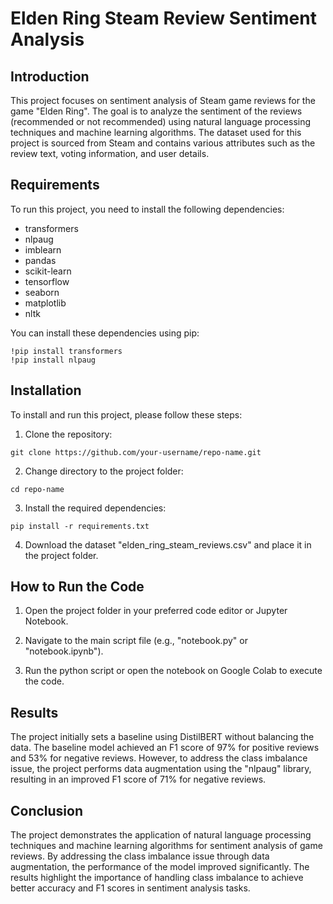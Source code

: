 # Elden Ring Steam Review Sentiment Analysis

## Introduction

This project focuses on sentiment analysis of Steam game reviews for the game "Elden Ring". The goal is to analyze the sentiment of the reviews (recommended or not recommended) using natural language processing techniques and machine learning algorithms. The dataset used for this project is sourced from Steam and contains various attributes such as the review text, voting information, and user details.

## Requirements

To run this project, you need to install the following dependencies:

- transformers
- nlpaug
- imblearn
- pandas
- scikit-learn
- tensorflow
- seaborn
- matplotlib
- nltk

You can install these dependencies using pip:

```
!pip install transformers
!pip install nlpaug
```

## Installation

To install and run this project, please follow these steps:

1. Clone the repository:

```
git clone https://github.com/your-username/repo-name.git
```

2. Change directory to the project folder:

```
cd repo-name
```

3. Install the required dependencies:

```
pip install -r requirements.txt
```

4. Download the dataset "elden_ring_steam_reviews.csv" and place it in the project folder.

## How to Run the Code

1. Open the project folder in your preferred code editor or Jupyter Notebook.

2. Navigate to the main script file (e.g., "notebook.py" or "notebook.ipynb").

3. Run the python script or open the notebook on Google Colab to execute the code.

## Results

The project initially sets a baseline using DistilBERT without balancing the data. The baseline model achieved an F1 score of 97% for positive reviews and 53% for negative reviews. However, to address the class imbalance issue, the project performs data augmentation using the "nlpaug" library, resulting in an improved F1 score of 71% for negative reviews.

## Conclusion

The project demonstrates the application of natural language processing techniques and machine learning algorithms for sentiment analysis of game reviews. By addressing the class imbalance issue through data augmentation, the performance of the model improved significantly. The results highlight the importance of handling class imbalance to achieve better accuracy and F1 scores in sentiment analysis tasks.
